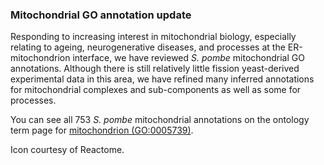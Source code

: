 ### Mitochondrial GO annotation update
<!-- pombase_flags: frontpage -->
<!-- newsfeed_thumbnail: mito_news.png -->

Responding to increasing interest in mitochondrial biology, especially
relating to ageing, neurogenerative diseases, and processes at the
ER-mitochondrion interface, we have reviewed *S. pombe* mitochondrial
GO annotations. Although there is still relatively little fission
yeast-derived experimental data in this area, we have refined many
inferred annotations for mitochondrial complexes and sub-components as
well as some for processes.

You can see all 753 *S. pombe* mitochondrial annotations on the
ontology term page for [mitochondrion (GO:0005739)](https://www.pombase.org/term/GO:0005739).

Icon courtesy of Reactome.

